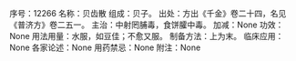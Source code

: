 序号：12266
名称：贝齿散
组成：贝子。
出处：方出《千金》卷二十四，名见《普济方》卷二五一。
主治：中射罔脯毒，食饼臛中毒。
加减：None
功效：None
用法用量：水服，如豆佳；不愈又服。
制备方法：上为末。
临床应用：None
各家论述：None
用药禁忌：None
附注：None
